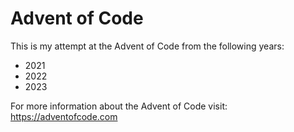 # Advent of Code

This is my attempt at the Advent of Code from the following years:
* 2021
* 2022
* 2023

For more information about the Advent of Code visit: https://adventofcode.com
